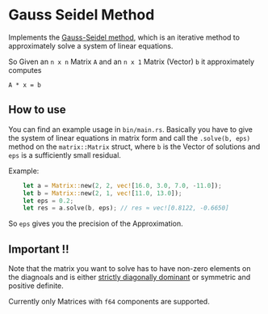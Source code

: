 # Gauss Seidel Method

Implements the [Gauss-Seidel method](https://en.wikipedia.org/wiki/Gauss%E2%80%93Seidel_method), which is an iterative method to approximately solve a system of linear equations. 

So Given an `n x n` Matrix `A` and an `n x 1` Matrix (Vector) `b` it approximately computes
```
A * x = b
```

## How to use

You can find an example usage in `bin/main.rs`. Basically you have to give the system of linear equations in matrix form and call the `.solve(b, eps)` method on the `matrix::Matrix` struct, where `b` is the Vector of solutions and `eps` is a sufficiently small residual. 

Example:
``` rust 
    let a = Matrix::new(2, 2, vec![16.0, 3.0, 7.0, -11.0]);
    let b = Matrix::new(2, 1, vec![11.0, 13.0]);
    let eps = 0.2;
    let res = a.solve(b, eps); // res ≈ vec![0.8122, -0.6650]
```

So `eps` gives you the precision of the Approximation.

## Important !!

Note that the matrix you want to solve has to have non-zero elements on the diagnoals and is either [strictly diagonally dominant](https://en.wikipedia.org/wiki/Diagonally_dominant_matrix) or symmetric and positive definite.

Currently only Matrices with `f64` components are supported.
